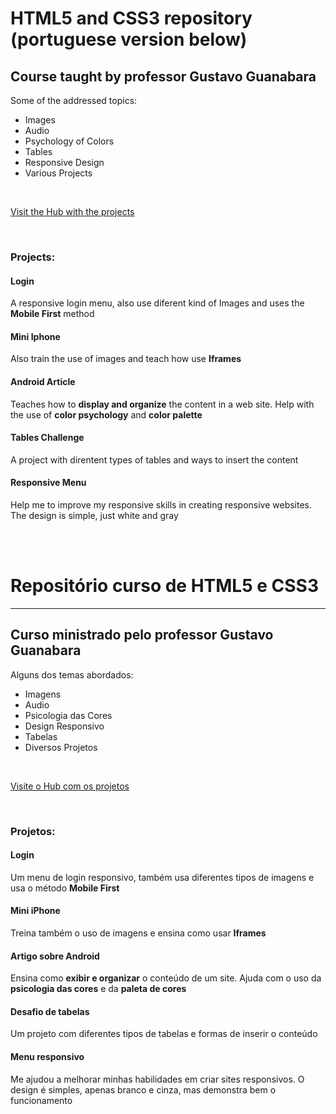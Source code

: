 <h1>HTML5 and CSS3 repository (portuguese version below)</h1>

<h2>Course taught by professor <strong>Gustavo Guanabara</strong></h2>
<p>Some of the addressed topics: </p>
<ul>
    <li>Images</li>
    <li>Audio</li>
    <li>Psychology of Colors</li>
    <li>Tables</li>
    <li>Responsive Design</li>
    <li>Various Projects</li>
</ul>

<br>

<a href="https://victor-spichenkoff.github.io/html-css/">Visit the Hub with the projects</a>


<br>


<h3>Projects: </h3>
<h4>Login</h4>
<p>A responsive login menu, also use diferent kind of Images and uses the <strong>Mobile First</strong> method</p>

<h4>Mini Iphone</h4>
<p>Also train the use of images and teach how use <strong>Iframes</strong></p>

<h4>Android Article</h4>
<p>Teaches how to <strong>display and organize</strong> the content in a web site. Help with the use of <strong>color psychology</strong> and <strong>color palette</strong></p>

<h4>Tables Challenge</h4>
<p>A project with direntent types of tables and ways to insert the content</p>


<h4>Responsive Menu</h4>
<p>Help me to improve my responsive skills in creating responsive websites. The design is simple, just white and gray</p>

<br><br>

<h1>Repositório curso de HTML5 e CSS3</h1>
<hr>
<h2>Curso ministrado pelo professor <strong>Gustavo Guanabara</strong></h2>
<p>Alguns dos temas abordados: </p>
<ul>
    <li>Imagens</li>
    <li>Audio</li>
    <li>Psicologia das Cores</li>
    <li>Design Responsivo</li>
    <li>Tabelas</li>
    <li>Diversos Projetos</li>
</ul>

<br>

<a href="https://victor-spichenkoff.github.io/html-css/" target="_blank">Visite o Hub com os projetos</a>

<br> 


<h3>Projetos: </h3>
<h4>Login</h4>
<p>Um menu de login responsivo, também usa diferentes tipos de imagens e usa o método <strong>Mobile First</strong></p>

<h4>Mini iPhone</h4>
<p>Treina também o uso de imagens e ensina como usar <strong>Iframes</strong></p>

<h4>Artigo sobre Android</h4>
<p>Ensina como <strong>exibir e organizar</strong> o conteúdo de um site. Ajuda com o uso da <strong>psicologia das cores</strong> e da <strong>paleta de cores</strong></p>

<h4>Desafio de tabelas</h4>
<p>Um projeto com diferentes tipos de tabelas e formas de inserir o conteúdo</p>


<h4>Menu responsivo</h4>
<p>Me ajudou a melhorar minhas habilidades em criar sites responsivos. O design é simples, apenas branco e cinza, mas demonstra bem o funcionamento</p>